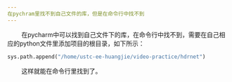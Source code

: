 ```yaml
---
在pychram里找不到自己文件的库，但是在命令行中找不到
---
```

&emsp;&emsp; 在pycharm中可以找到自己文件下的库，在命令行中找不到，需要在自己相应的python文件里添加项目的根目录，如下所示：
```python
sys.path.append("/home/ustc-ee-huangjie/video-practice/hdrnet")
```
&emsp;&emsp; 这样就能在命令行里找到了。